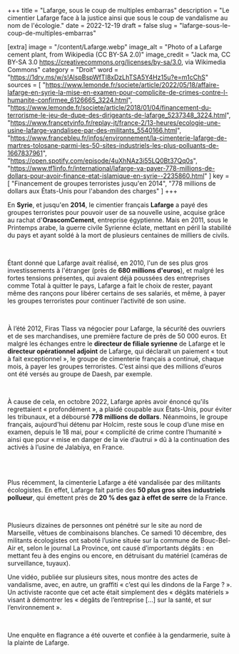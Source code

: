+++
title = "Lafarge, sous le coup de multiples embarras"
description = "Le cimentier Lafarge face à la justice ainsi que sous le coup de vandalisme au nom de l'écologie."
date = 2022-12-19
draft = false
slug = "lafarge-sous-le-coup-de-multiples-embarras"

[extra]
image = "/content/Lafarge.webp"
image_alt = "Photo of a Lafarge cement plant, from Wikipedia (CC BY-SA 2.0)"
image_credit = "Jack ma, CC BY-SA 3.0 <https://creativecommons.org/licenses/by-sa/3.0>, via Wikimedia Commons"
category = "Droit"
word = "https://1drv.ms/w/s!AlspBspWfTI8xDzLhTSA5Y4Hz15u?e=m1cChS"
sources = [
    "https://www.lemonde.fr/societe/article/2022/05/18/affaire-lafarge-en-syrie-la-mise-en-examen-pour-complicite-de-crimes-contre-l-humanite-confirmee_6126665_3224.html",
    "https://www.lemonde.fr/societe/article/2018/01/04/financement-du-terrorisme-le-jeu-de-dupe-des-dirigeants-de-lafarge_5237348_3224.html",
    "https://www.francetvinfo.fr/replay-jt/france-2/13-heures/ecologie-une-usine-lafarge-vandalisee-par-des-militants_5540166.html",
    "https://www.francebleu.fr/infos/environnement/la-cimenterie-lafarge-de-martres-tolosane-parmi-les-50-sites-industriels-les-plus-polluants-de-1667837961",
    "https://open.spotify.com/episode/4uXhNAz3i55LQ0Bt37Qq0s",
    "https://www.tf1info.fr/international/lafarge-va-payer-778-millions-de-dollars-pour-avoir-finance-etat-islamique-en-syrie--2235860.html"
]
key = [
    "Financement de groupes terroristes jusqu'en 2014",
    "778 millions de dollars aux États-Unis pour l'abandon des charges"
]
+++

En **Syrie**, et jusqu'en **2014**, le cimentier français **Lafarge** a payé des groupes terroristes pour pouvoir user de sa nouvelle usine, acquise grâce au rachat d'**OrascomCement**, entreprise égyptienne. Mais en 2011, sous le Printemps arabe, la guerre civile Syrienne éclate, mettant en péril la stabilité du pays et ayant soldé à la mort de plusieurs centaines de milliers de civils. 

<br />

Étant donné que Lafarge avait réalisé, en 2010, l'un de ses plus gros investissements à l'étranger (près de **680 millions d'euros**), et malgré les fortes tensions présentes, qui avaient déjà poussées des entreprises comme Total à quitter le pays, Lafarge a fait le choix de rester, payant même des rançons pour libérer certains de ses salariés, et même, à payer les groupes terroristes pour continuer l’activité de son usine. 

<br />

À l’été 2012, Firas Tlass va négocier pour Lafarge, la sécurité des ouvriers et de ses marchandises, une première facture de près de 50 000 euros. Et malgré les échanges entre le **directeur de filiale syrienne** de Lafarge et le **directeur opérationnel adjoint** de Lafarge, qui déclarait un paiement « tout à fait exceptionnel », le groupe de cimenterie français a continué, chaque mois, à payer les groupes terroristes. C’est ainsi que des millions d’euros ont été versés au groupe de Daesh, par exemple. 

<br />

À cause de cela, en octobre 2022, Lafarge après avoir énoncé qu'ils regrettaient « profondément », a plaidé coupable aux États-Unis, pour éviter les tribunaux, et a déboursé **778 millions de dollars**. Néanmoins, le groupe français, aujourd'hui détenu par Holcim, reste sous le coup d’une mise en examen, depuis le 18 mai, pour « complicité de crime contre l’humanité » ainsi que pour « mise en danger de la vie d’autrui » dû à la continuation des activés à l’usine de Jalabiya, en France. 

<br /><br />

Plus récemment, la cimenterie Lafarge a été vandalisée par des militants écologistes. En effet, Lafarge fait partie des **50 plus gros sites industriels pollueur**, qui émettent près de **20 % des gaz à effet de serre** de la France. 

<br />

Plusieurs dizaines de personnes ont pénétré sur le site au nord de Marseille, vêtues de combinaisons blanches. Ce samedi 10 décembre, des militants écologistes ont saboté l’usine située sur la commune de Bouc-Bel-Air et, selon le journal La Province, ont causé d’importants dégâts : en mettant feu à des engins ou encore, en détruisant du matériel (caméras de surveillance, tuyaux). 

Une vidéo, publiée sur plusieurs sites, nous montre des actes de vandalisme, avec, en autre, un graffiti « c’est qui les dindons de la Farge ? ». Un activiste raconte que cet acte était simplement des « dégâts matériels » visant à démontrer les « dégâts de l’entreprise […] sur la santé, et sur l’environnement ». 

<br />

Une enquête en flagrance a été ouverte et confiée à la gendarmerie, suite à la plainte de Lafarge.
